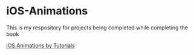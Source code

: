 # iOS-Animations

This is my respository for projects being completed while completing the book

[iOS Animations by Tutorials](https://store.raywenderlich.com/products/ios-animations-by-tutorials)
